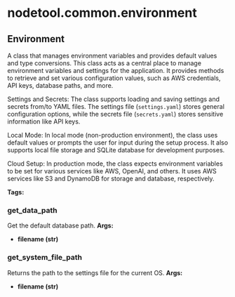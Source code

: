 # nodetool.common.environment

## Environment

A class that manages environment variables and provides default values and type conversions.
This class acts as a central place to manage environment variables and settings for the application.
It provides methods to retrieve and set various configuration values, such as AWS credentials, API keys,
database paths, and more.

Settings and Secrets:
The class supports loading and saving settings and secrets from/to YAML files. The settings file
(`settings.yaml`) stores general configuration options, while the secrets file (`secrets.yaml`)
stores sensitive information like API keys.

Local Mode:
In local mode (non-production environment), the class uses default values or prompts the user for
input during the setup process. It also supports local file storage and SQLite database for
development purposes.

Cloud Setup:
In production mode, the class expects environment variables to be set for various services like
AWS, OpenAI, and others. It uses AWS services like S3 and DynamoDB for storage and database,
respectively.

**Tags:** 

### get_data_path

Get the default database path.
**Args:**
- **filename (str)**

### get_system_file_path

Returns the path to the settings file for the current OS.
**Args:**
- **filename (str)**

